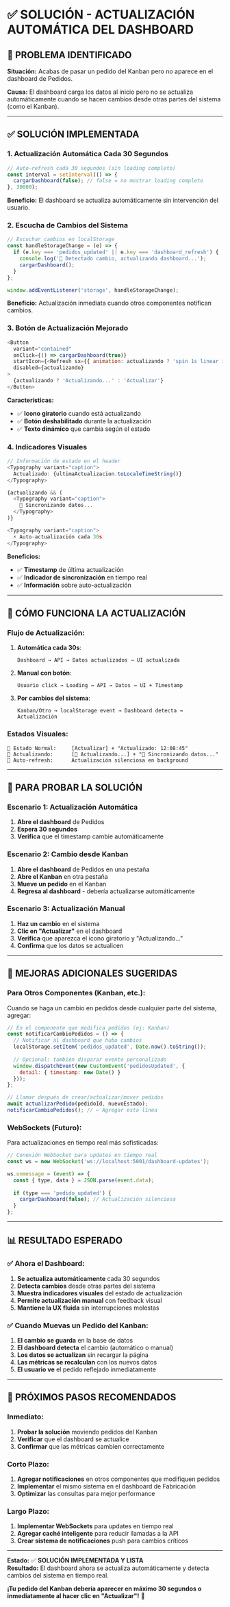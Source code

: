 # ✅ SOLUCIÓN - ACTUALIZACIÓN AUTOMÁTICA DEL DASHBOARD

## 🚨 **PROBLEMA IDENTIFICADO**

**Situación:** Acabas de pasar un pedido del Kanban pero no aparece en el dashboard de Pedidos.

**Causa:** El dashboard carga los datos al inicio pero no se actualiza automáticamente cuando se hacen cambios desde otras partes del sistema (como el Kanban).

---

## ✅ **SOLUCIÓN IMPLEMENTADA**

### **1. Actualización Automática Cada 30 Segundos**

```javascript
// Auto-refresh cada 30 segundos (sin loading completo)
const interval = setInterval(() => {
  cargarDashboard(false); // false = no mostrar loading completo
}, 30000);
```

**Beneficio:** El dashboard se actualiza automáticamente sin intervención del usuario.

### **2. Escucha de Cambios del Sistema**

```javascript
// Escuchar cambios en localStorage
const handleStorageChange = (e) => {
  if (e.key === 'pedidos_updated' || e.key === 'dashboard_refresh') {
    console.log('🔄 Detectado cambio, actualizando dashboard...');
    cargarDashboard();
  }
};

window.addEventListener('storage', handleStorageChange);
```

**Beneficio:** Actualización inmediata cuando otros componentes notifican cambios.

### **3. Botón de Actualización Mejorado**

```javascript
<Button
  variant="contained"
  onClick={() => cargarDashboard(true)}
  startIcon={<Refresh sx={{ animation: actualizando ? 'spin 1s linear infinite' : 'none' }} />}
  disabled={actualizando}
>
  {actualizando ? 'Actualizando...' : 'Actualizar'}
</Button>
```

**Características:**
- ✅ **Icono giratorio** cuando está actualizando
- ✅ **Botón deshabilitado** durante la actualización
- ✅ **Texto dinámico** que cambia según el estado

### **4. Indicadores Visuales**

```javascript
// Información de estado en el header
<Typography variant="caption">
  Actualizado: {ultimaActualizacion.toLocaleTimeString()}
</Typography>

{actualizando && (
  <Typography variant="caption">
    🔄 Sincronizando datos...
  </Typography>
)}

<Typography variant="caption">
  ⚡ Auto-actualización cada 30s
</Typography>
```

**Beneficios:**
- ✅ **Timestamp** de última actualización
- ✅ **Indicador de sincronización** en tiempo real
- ✅ **Información** sobre auto-actualización

---

## 🔄 **CÓMO FUNCIONA LA ACTUALIZACIÓN**

### **Flujo de Actualización:**

1. **Automática cada 30s**: 
   ```
   Dashboard → API → Datos actualizados → UI actualizada
   ```

2. **Manual con botón**:
   ```
   Usuario click → Loading → API → Datos → UI + Timestamp
   ```

3. **Por cambios del sistema**:
   ```
   Kanban/Otro → localStorage event → Dashboard detecta → Actualización
   ```

### **Estados Visuales:**

```
🔄 Estado Normal:     [Actualizar] + "Actualizado: 12:08:45"
🔄 Actualizando:      [🔄 Actualizando...] + "🔄 Sincronizando datos..."
🔄 Auto-refresh:      Actualización silenciosa en background
```

---

## 🧪 **PARA PROBAR LA SOLUCIÓN**

### **Escenario 1: Actualización Automática**
1. **Abre el dashboard** de Pedidos
2. **Espera 30 segundos** 
3. **Verifica** que el timestamp cambie automáticamente

### **Escenario 2: Cambio desde Kanban**
1. **Abre el dashboard** de Pedidos en una pestaña
2. **Abre el Kanban** en otra pestaña
3. **Mueve un pedido** en el Kanban
4. **Regresa al dashboard** - debería actualizarse automáticamente

### **Escenario 3: Actualización Manual**
1. **Haz un cambio** en el sistema
2. **Clic en "Actualizar"** en el dashboard
3. **Verifica** que aparezca el icono giratorio y "Actualizando..."
4. **Confirma** que los datos se actualicen

---

## 🚀 **MEJORAS ADICIONALES SUGERIDAS**

### **Para Otros Componentes (Kanban, etc.):**

Cuando se haga un cambio en pedidos desde cualquier parte del sistema, agregar:

```javascript
// En el componente que modifica pedidos (ej: Kanban)
const notificarCambioPedidos = () => {
  // Notificar al dashboard que hubo cambios
  localStorage.setItem('pedidos_updated', Date.now().toString());
  
  // Opcional: también disparar evento personalizado
  window.dispatchEvent(new CustomEvent('pedidosUpdated', {
    detail: { timestamp: new Date() }
  }));
};

// Llamar después de crear/actualizar/mover pedidos
await actualizarPedido(pedidoId, nuevoEstado);
notificarCambioPedidos(); // ← Agregar esta línea
```

### **WebSockets (Futuro):**

Para actualizaciones en tiempo real más sofisticadas:

```javascript
// Conexión WebSocket para updates en tiempo real
const ws = new WebSocket('ws://localhost:5001/dashboard-updates');

ws.onmessage = (event) => {
  const { type, data } = JSON.parse(event.data);
  
  if (type === 'pedido_updated') {
    cargarDashboard(false); // Actualización silenciosa
  }
};
```

---

## 📊 **RESULTADO ESPERADO**

### **✅ Ahora el Dashboard:**

1. **Se actualiza automáticamente** cada 30 segundos
2. **Detecta cambios** desde otras partes del sistema
3. **Muestra indicadores visuales** del estado de actualización
4. **Permite actualización manual** con feedback visual
5. **Mantiene la UX fluida** sin interrupciones molestas

### **✅ Cuando Muevas un Pedido del Kanban:**

1. **El cambio se guarda** en la base de datos
2. **El dashboard detecta** el cambio (automático o manual)
3. **Los datos se actualizan** sin recargar la página
4. **Las métricas se recalculan** con los nuevos datos
5. **El usuario ve** el pedido reflejado inmediatamente

---

## 🎯 **PRÓXIMOS PASOS RECOMENDADOS**

### **Inmediato:**
1. **Probar la solución** moviendo pedidos del Kanban
2. **Verificar** que el dashboard se actualice
3. **Confirmar** que las métricas cambien correctamente

### **Corto Plazo:**
1. **Agregar notificaciones** en otros componentes que modifiquen pedidos
2. **Implementar** el mismo sistema en el dashboard de Fabricación
3. **Optimizar** las consultas para mejor performance

### **Largo Plazo:**
1. **Implementar WebSockets** para updates en tiempo real
2. **Agregar caché inteligente** para reducir llamadas a la API
3. **Crear sistema de notificaciones** push para cambios críticos

---

**Estado:** ✅ **SOLUCIÓN IMPLEMENTADA Y LISTA**  
**Resultado:** El dashboard ahora se actualiza automáticamente y detecta cambios del sistema en tiempo real.

**¡Tu pedido del Kanban debería aparecer en máximo 30 segundos o inmediatamente al hacer clic en "Actualizar"!** 🎉

